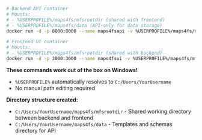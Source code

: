 ```bash
# Backend API container
# Mounts:
# - %USERPROFILE%/maps4fs/mfsrootdir (shared with frontend)
# - %USERPROFILE%/maps4fs/data (API-only for data storage)
docker run -d -p 8000:8000 --name maps4fsapi -v %USERPROFILE%/maps4fs/mfsrootdir:/usr/src/app/mfsrootdir -v %USERPROFILE%/maps4fs/data:/usr/src/app/data iwatkot/maps4fsapi
```

```bash
# Frontend UI container
# Mounts:
# - %USERPROFILE%/maps4fs/mfsrootdir (shared with backend)
docker run -d -p 3000:3000 --name maps4fsui -v %USERPROFILE%/maps4fs/mfsrootdir:/usr/src/app/mfsrootdir iwatkot/maps4fsui
```

**These commands work out of the box on Windows!**
- `%USERPROFILE%` automatically resolves to `C:/Users/YourUsername`
- No manual path editing required

**Directory structure created:**
- `C:/Users/YourUsername/maps4fs/mfsrootdir` - Shared working directory between backend and frontend
- `C:/Users/YourUsername/maps4fs/data` - Templates and schemas directory for API